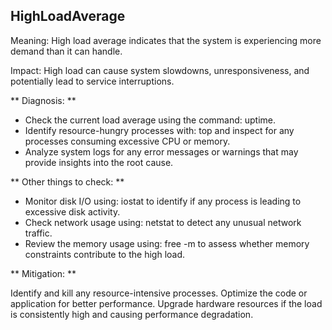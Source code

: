 ## HighLoadAverage

Meaning: High load average indicates that the system is experiencing more demand than it can handle.

Impact: High load can cause system slowdowns, unresponsiveness, and potentially lead to service interruptions.

** Diagnosis: **

- Check the current load average using the command: uptime.
- Identify resource-hungry processes with: top and inspect for any processes consuming excessive CPU or memory.
- Analyze system logs for any error messages or warnings that may provide insights into the root cause.
  
** Other things to check: **

- Monitor disk I/O using: iostat to identify if any process is leading to excessive disk activity.
- Check network usage using: netstat to detect any unusual network traffic.
- Review the memory usage using: free -m to assess whether memory constraints contribute to the high load.

  
** Mitigation: **

Identify and kill any resource-intensive processes.
Optimize the code or application for better performance.
Upgrade hardware resources if the load is consistently high and causing performance degradation.
